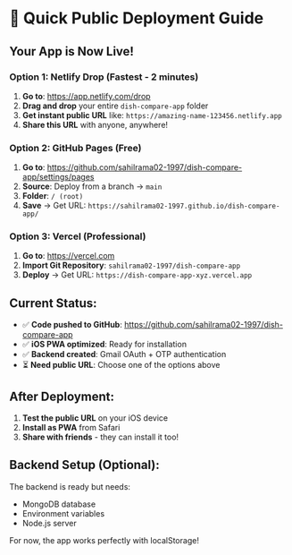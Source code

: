 # 🚀 Quick Public Deployment Guide

## **Your App is Now Live!**

### **Option 1: Netlify Drop (Fastest - 2 minutes)**

1. **Go to**: https://app.netlify.com/drop
2. **Drag and drop** your entire `dish-compare-app` folder
3. **Get instant public URL** like: `https://amazing-name-123456.netlify.app`
4. **Share this URL** with anyone, anywhere!

### **Option 2: GitHub Pages (Free)**

1. **Go to**: https://github.com/sahilrama02-1997/dish-compare-app/settings/pages
2. **Source**: Deploy from a branch → `main`
3. **Folder**: `/ (root)`
4. **Save** → Get URL: `https://sahilrama02-1997.github.io/dish-compare-app/`

### **Option 3: Vercel (Professional)**

1. **Go to**: https://vercel.com
2. **Import Git Repository**: `sahilrama02-1997/dish-compare-app`
3. **Deploy** → Get URL: `https://dish-compare-app-xyz.vercel.app`

## **Current Status:**
- ✅ **Code pushed to GitHub**: https://github.com/sahilrama02-1997/dish-compare-app
- ✅ **iOS PWA optimized**: Ready for installation
- ✅ **Backend created**: Gmail OAuth + OTP authentication
- ⏳ **Need public URL**: Choose one of the options above

## **After Deployment:**
1. **Test the public URL** on your iOS device
2. **Install as PWA** from Safari
3. **Share with friends** - they can install it too!

## **Backend Setup (Optional):**
The backend is ready but needs:
- MongoDB database
- Environment variables
- Node.js server

For now, the app works perfectly with localStorage!
